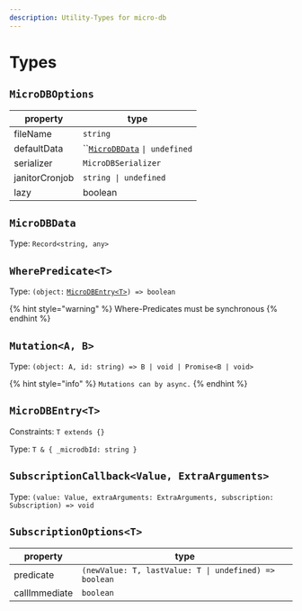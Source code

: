```yaml
---
description: Utility-Types for micro-db
---
```


# Types

## `MicroDBOptions`

| property       | type                                                   |
| -------------- | ------------------------------------------------------ |
| fileName       | `string`                                               |
| defaultData    | ``[`MicroDBData`](types.md#microdbdata) `\| undefined` |
| serializer     | `MicroDBSerializer`                                    |
| janitorCronjob | `string \| undefined`                                  |
| lazy           | boolean                                                |

## `MicroDBData`

Type: `Record<string, any>`

## `WherePredicate<T>`

Type: `(object:` [`MicroDBEntry<T>`](types.md#microdbentry-less-than-t-greater-than)`) => boolean`

{% hint style="warning" %}
Where-Predicates must be synchronous
{% endhint %}

## `Mutation<A, B>`

Type: `(object: A, id: string) => B | void | Promise<B | void>`

{% hint style="info" %}
`Mutations can by async.`
{% endhint %}

## `MicroDBEntry<T>`

Constraints: `T extends {}`

Type: `T & { _microdbId: string }`

## `SubscriptionCallback<Value, ExtraArguments>`

Type: `(value: Value, extraArguments: ExtraArguments, subscription: Subscription) => void`

## `SubscriptionOptions<T>`

| property      | type                                                  |
| ------------- | ----------------------------------------------------- |
| predicate     | `(newValue: T, lastValue: T \| undefined) => boolean` |
| callImmediate | `boolean`                                             |
